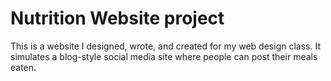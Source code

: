 # Nutrition Website project

This is a website I designed, wrote, and created for my web design class. It simulates a blog-style social media site where people can post their meals eaten.
